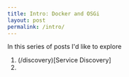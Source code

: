 ```yaml
---
title: Intro: Docker and OSGi
layout: post
permalink: /intro/
---
```

In this series of posts I'd like to explore 

1. (/discovery)[Service Discovery]
2. 